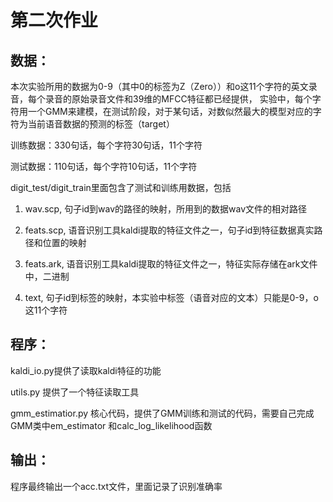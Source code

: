# 第二次作业 #
## 数据： ##
本次实验所用的数据为0-9（其中0的标签为Z（Zero））和o这11个字符的英文录音，每个录音的原始录音文件和39维的MFCC特征都已经提供，
实验中，每个字符用一个GMM来建模，在测试阶段，对于某句话，对数似然最大的模型对应的字符为当前语音数据的预测的标签（target）

训练数据：330句话，每个字符30句话，11个字符

测试数据：110句话，每个字符10句话，11个字符

digit_test/digit_train里面包含了测试和训练用数据，包括

1) wav.scp, 句子id到wav的路径的映射，所用到的数据wav文件的相对路径

2) feats.scp, 语音识别工具kaldi提取的特征文件之一，句子id到特征数据真实路径和位置的映射

3) feats.ark, 语音识别工具kaldi提取的特征文件之一，特征实际存储在ark文件中，二进制

4) text, 句子id到标签的映射，本实验中标签（语音对应的文本）只能是0-9，o这11个字符

## 程序： ##
kaldi_io.py提供了读取kaldi特征的功能

utils.py 提供了一个特征读取工具

gmm_estimatior.py 核心代码，提供了GMM训练和测试的代码，需要自己完成GMM类中em_estimator 和calc_log_likelihood函数

## 输出： ##
程序最终输出一个acc.txt文件，里面记录了识别准确率
